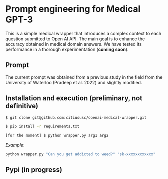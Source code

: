 # Prompt engineering for Medical GPT-3

This is a simple medical wrapper that introduces a complex context to each question submitted to Open AI API. The main goal is to enhance the accuracy obtained in medical domain answers. We have tested its performance in a thorough experimentation (**coming soon**).

## Prompt

The current prompt was obtained from a previous study in the field from the University of Waterloo (Pradeep et al. 2022) and slightly modified.

## Installation and execution (preliminary, not definitive)

```bash
$ git clone git@github.com:citiususc/openai-medical-wrapper.git

$ pip install -r requirements.txt

[for the moment] $ python wrapper.py arg1 arg2
```

*Example*:

```bash
python wrapper.py "Can you get addicted to weed?" "sk-xxxxxxxxxxxx"
```

## Pypi (in progress)
